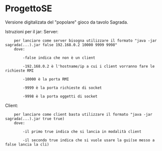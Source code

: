# ProgettoSE

Versione digitalizata del "popolare" gioco da tavolo Sagrada.

Istruzioni per il jar:
Server:
	
		per lanciare come server bisogna utilizzare il formato "java -jar sagrada(...).jar false 192.168.0.2 10000 9999 9998"
		dove:
		
			-false indica che non è un client
			
			-192.168.0.2 è l'hostname/ip a cui i client vorranno fare le richieste RMI
			
			-10000 è la porta RMI
			
			-9999 è la porta richieste di socket
			
			-9998 è la porta oggetti di socket

Client:
	
		per lanciare come client basta utilizzare il formato "java -jar sagrada(...).jar true true)
		dove:
		
			-il primo true indica che si lancia in modalità client
			
			-il secondo true indica che si vuole usare la gui(se messo a false lancia la cli)


